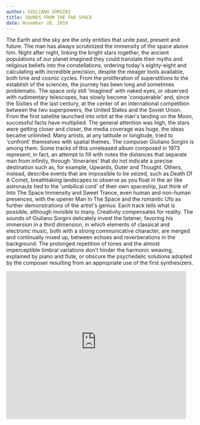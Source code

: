 ```yaml
---
author: GIULIANO SORGINI
title: SOUNDS FROM THE FAR SPACE
date: November 20, 2019
---
```


The Earth and the sky are the only entities that unite past, present and future. The man has always scrutinized the immensity of the space above him. Night after night, linking the bright stars together, the ancient populations of our planet imagined they could translate their myths and religious beliefs into the constellations, ordering today's eighty-eight and calculating with incredible precision, despite the meager tools available, both time and cosmic cycles. From the proliferation of superstitions to the establish of the sciences, the journey has been long and sometimes problematic. The space only still 'imagined' with naked eyes, or observed with rudimentary telescopes, has slowly become 'conquerable' and, since the Sixties of the last century, at the center of an international competition between the two superpowers, the United States and the Soviet Union. From the first satellite launched into orbit at the man's landing on the Moon, successful facts have multiplied. The general attention was high, the stars were getting closer and closer, the media coverage was huge, the ideas became unlimited. Many artists, at any latitude or longitude, tried to 'confront' themselves with spatial themes. The composer Giuliano Sorgini is among them. Some tracks of this unreleased album composed in 1973 represent, in fact, an attempt to fill with notes the distances that separate man from infinity, through 'itineraries' that do not indicate a precise destination such as, for example, Upwards, Outer and Thought. Others, instead, describe events that are impossible to be seized, such as Death Of A Comet, breathtaking landscapes to observe as you float in the air like astronauts tied to the 'umbilical cord' of their own spaceship, just think of Into The Space Immensity and Sweet Trance, even human and non-human presences, with the opener Man In The Space and the romantic Ufo as further demonstrations of the artist's genius. Each track tells what is possible, although invisible to many. Creativity compensates for reality. The sounds of Giuliano Sorgini delicately invest the listener, favoring his immersion in a third dimension, in which elements of classical and electronic music, both with a strong communicative character, are merged and continually mixed up, between echoes and reverberations in the background. The prolonged repetition of tones and the almost imperceptible timbral variations don't hinder the harmonic weaving, explained by piano and flute, or obscure the psychedelic solutions adopted by the composer resulting from an appropriate use of the first synthesizers.

<iframe id="disco-playlist-2255819" name="disco-playlist-2255819" allowfullscreen frameborder="0" class="disco-embed" src="https://sonormusiceditions.disco.ac/e/p/2255819?download=false&s=Ks5tMTy8OQsaC19yd75R7uuSRDg%3Aef6LTeHZ&artwork=true&theme=dark&color=%233282C2" width="480" height="395"></iframe>